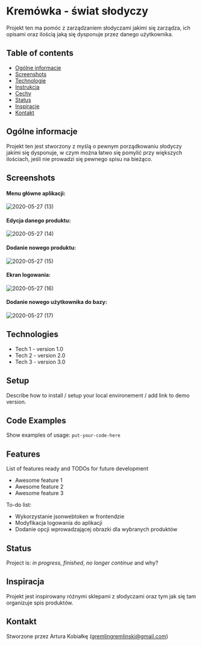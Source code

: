 # Kremówka - świat słodyczy
Projekt ten ma pomóc z zarządzaniem słodyczami jakimi się zarządza, ich opisami oraz ilością jaką się dysponuje przez danego użytkownika.

## Table of contents
* [Ogólne informacje](#ogólne-informacje)
* [Screenshots](#screenshots)
* [Technologie](#technologies)
* [Instrukcja](#setup)
* [Cechy](#features)
* [Status](#status)
* [Inspiracje](#inspiracja)
* [Kontakt](#kontakt)

## Ogólne informacje
Projekt ten jest stworzony z myślą o pewnym porządkowaniu słodyczy jakimi się dysponuje, w czym można łatwo się pomylić przy większych ilościach, jeśli nie prowadzi się pewnego spisu na bieżąco.

## Screenshots
#### Menu główne aplikacji:
![2020-05-27 (13)](https://user-images.githubusercontent.com/65533537/83051400-442e4e00-a04e-11ea-8088-52c26c014552.png)
#### Edycja danego produktu:
![2020-05-27 (14)](https://user-images.githubusercontent.com/65533537/83051456-590ae180-a04e-11ea-810e-7832b365167c.png)
#### Dodanie nowego produktu:
![2020-05-27 (15)](https://user-images.githubusercontent.com/65533537/83051491-645e0d00-a04e-11ea-8bcd-d332be4158e0.png)
#### Ekran logowania:
![2020-05-27 (16)](https://user-images.githubusercontent.com/65533537/83051523-6f18a200-a04e-11ea-82ea-d01e59b220e1.png)
#### Dodanie nowego użytkownika do bazy:
![2020-05-27 (17)](https://user-images.githubusercontent.com/65533537/83051569-7d66be00-a04e-11ea-8946-ddf4f5e1ef43.png)

## Technologies
* Tech 1 - version 1.0
* Tech 2 - version 2.0
* Tech 3 - version 3.0

## Setup
Describe how to install / setup your local environement / add link to demo version.

## Code Examples
Show examples of usage:
`put-your-code-here`

## Features
List of features ready and TODOs for future development
* Awesome feature 1
* Awesome feature 2
* Awesome feature 3

To-do list:
* Wykorzystanie jsonwebtoken w frontendzie
* Modyfikacja logowania do aplikacji
* Dodanie opcji wprowadzającej obrazki dla wybranych produktów

## Status
Project is: _in progress_, _finished_, _no longer continue_ and why?

## Inspiracja
Projekt jest inspirowany różnymi sklepami z słodyczami oraz tym jak się tam organizuje spis produktów.

## Kontakt
Stworzone przez Artura Kobiałkę (gremlingremlinski@gmail.com)
